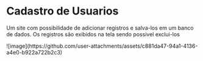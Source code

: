 # Cadastro de Usuarios
<p>Um site com possibilidade de adicionar registros e salva-los em um banco de dados. Os registros são exibidos na tela sendo possivel exclui-los</p>
![image](https://github.com/user-attachments/assets/c881da47-94a1-4136-a4e0-b922a722b2c3)


